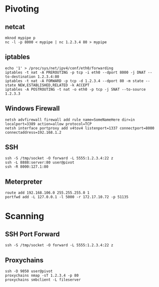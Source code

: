# Pivoting 

## netcat
	mknod mypipe p
	nc -l -p 8000 < mypipe | nc 1.2.3.4 80 > mypipe 
## iptables
	echo '1' > /proc/sys/net/ipv4/conf/eth0/forwarding
	iptables -t nat -A PREROUTING -p tcp -i eth0 --dport 8000 -j DNAT --to-destination 1.2.3.4:80
	iptables -t nat -A FORWARD -p tcp -d 1.2.3.4 --dport 80 -m state --state NEW,ESTABLISHED,RELATED -k ACCEPT
	iptables -A POSTROUTING -t nat -o eth0 -p tcp -j SNAT --to-source 1.2.3.3

## Windows Firewall
	netsh advfirewall firewall add rule name=SomeNameHere dir=in localport=3389 action=allow protocol=TCP
	netsh interface portproxy add v4tov4 listenport=1337 connectport=8000 connectaddress=192.168.1.2

	

## SSH 
	ssh -S /tmp/socket -O forward -L 5555:1.2.3.4:22 z
	ssh -L 8888:server:80 user@pivot 
	ssh -R 8000:127.1:80
## Meterpreter 
	route add 192.168.106.0 255.255.255.0 1
	portfwd add -L 127.0.0.1 -l 5000 -r 172.17.10.72 -p 51135
## 

# Scanning

## SSH Port Forward 
	ssh -S /tmp/socket -O forward -L 5555:1.2.3.4:22 z

## Proxychains 
	ssh -D 9050 user@pivot 
	proxychains nmap -sT 1.2.3.4 -p 80
	proxychains smbclient -L fileserver